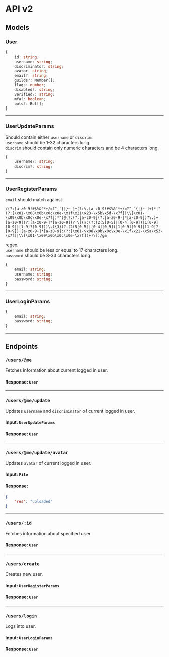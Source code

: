 # API v2

## Models

### User
```ts
{
    id: string;
    username: string;
    discriminator: string;
    avatar: string;
    email?: string;
    guilds?: Member[];
    flags: number;
    disabled?: string;
    verified?: string;
    mfa?: boolean;
    bots?: Bot[];
}
```
---
### UserUpdateParams
Should contain either `username` or `discrim`. \
`username` should be 1-32 characters long. \
`discrim` should contain only numeric characters and be 4 characters long.
```ts
{
    username?: string;
    discrim?: string;
}
```
---
### UserRegisterParams
`email` should match against
```
/(?:[a-z0-9!#$%&'*+/=?^_`{|}~-]+(?:\.[a-z0-9!#$%&'*+/=?^_`{|}~-]+)*|"(?:[\x01-\x08\x0b\x0c\x0e-\x1f\x21\x23-\x5b\x5d-\x7f]|\\[\x01-\x09\x0b\x0c\x0e-\x7f])*")@(?:(?:[a-z0-9](?:[a-z0-9-]*[a-z0-9])?\.)+[a-z0-9](?:[a-z0-9-]*[a-z0-9])?|\[(?:(?:(2(5[0-5]|[0-4][0-9])|1[0-9][0-9]|[1-9]?[0-9]))\.){3}(?:(2(5[0-5]|[0-4][0-9])|1[0-9][0-9]|[1-9]?[0-9])|[a-z0-9-]*[a-z0-9]:(?:[\x01-\x08\x0b\x0c\x0e-\x1f\x21-\x5a\x53-\x7f]|\\[\x01-\x09\x0b\x0c\x0e-\x7f])+)\])/gm
```
regex. \
`username` should be less or equal to 17 characters long. \
`password` should be 8-33 characters long.
```ts
{
    email: string;
    username: string;
    password: string;
}
```
---
### UserLoginParams
```ts
{
    email: string;
    password: string;
}
```

---

## Endpoints

### `/users/@me`
Fetches information about current logged in user.
#### Response: `User`
---
### `/users/@me/update`
Updates `username` and `discriminator` of current logged in user.
#### Input: `UserUpdateParams`
#### Response: `User`
---
### `/users/@me/update/avatar`
Updates `avatar` of current logged in user.
#### Input: `File`
#### Response:
```json
{
    "res": "uploaded"
}
```
---
### `/users/:id`
Fetches information about specified user.
#### Response: `User`
---
### `/users/create`
Creates new user.
#### Input: `UserRegisterParams`
#### Response: `User`
---
### `/users/login`
Logs into user.
#### Input: `UserLoginParams`
#### Response: `User`
